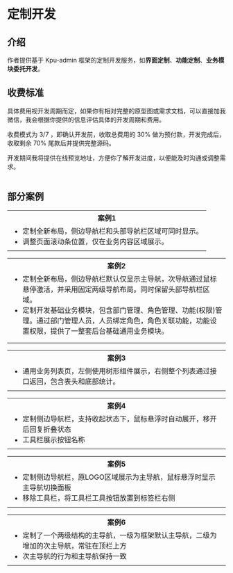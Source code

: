 <script setup>
import { withBase } from 'vitepress'
</script>

# 定制开发

## 介绍

作者提供基于 Kpu-admin 框架的定制开发服务，如**界面定制**、**功能定制**、**业务模块委托开发**。

## 收费标准

具体费用视开发周期而定，如果你有相对完整的原型图或需求文档，可以直接加我微信，我会根据你提供的信息评估具体的开发周期和费用。

收费模式为 3/7 ，即确认开发前，收取总费用的 30% 做为预付款，开发完成后，收取剩余 70% 尾款后并提供完整源码。

开发期间我将提供在线预览地址，方便你了解开发进度，以便能及时沟通或调整需求。

<p align="center"><img :src="withBase('/friend-wechat.png')" width="300" /></p>

## 部分案例

<table>
  <tbody>
    <tr>
      <th>案例1</th>
    </tr>
    <tr>
      <td>
        <ul style="margin: 0;">
          <li>定制全新布局，侧边导航栏和头部导航栏区域可同时显示。</li>
          <li>调整页面滚动条位置，仅在业务内容区域展示。</li>
        </ul>
      </td>
    </tr>
    <tr>
      <td><ZoomImg src="/customize-project1-1.png" /></td>
    </tr>
  </tbody>
</table>

<table>
  <tbody>
    <tr>
      <th colspan="3">案例2</th>
    </tr>
    <tr>
      <td colspan="3">
        <ul style="margin: 0;">
          <li>定制全新布局，侧边导航栏默认仅显示主导航，次导航通过鼠标悬停激活，并采用固定两级导航布局。同时保留头部导航栏区域。</li>
          <li>定制开发基础业务模块，包含部门管理、角色管理、功能(权限)管理。通过部门管理人员，人员绑定角色，角色关联功能，功能设置权限，提供了一整套后台基础通用业务模块。</li>
        </ul>
      </td>
    </tr>
    <tr>
      <td><ZoomImg src="/customize-project2-1.png" /></td>
      <td><ZoomImg src="/customize-project2-2.png" /></td>
      <td><ZoomImg src="/customize-project2-3.png" /></td>
    </tr>
    <tr>
      <td><ZoomImg src="/customize-project2-4.png" /></td>
      <td><ZoomImg src="/customize-project2-5.png" /></td>
      <td></td>
    </tr>
  </tbody>
</table>

<table>
  <tbody>
    <tr>
      <th>案例3</th>
    </tr>
    <tr>
      <td>
        <ul style="margin: 0;">
          <li>通用业务列表页，左侧使用树形组件展示，右侧整个列表通过接口返回，包含表头和底部统计。</li>
        </ul>
      </td>
    </tr>
    <tr>
      <td><ZoomImg src="/customize-project3-1.png" /></td>
    </tr>
  </tbody>
</table>

<table>
  <tbody>
    <tr>
      <th>案例4</th>
    </tr>
    <tr>
      <td>
        <ul style="margin: 0;">
          <li>定制侧边导航栏，支持收起状态下，鼠标悬浮时自动展开，移开后回复折叠状态</li>
          <li>工具栏展示按钮名称</li>
        </ul>
      </td>
    </tr>
    <tr>
      <td><ZoomImg src="/customize-project4.gif" /></td>
    </tr>
  </tbody>
</table>

<table>
  <tbody>
    <tr>
      <th colspan="2">案例5</th>
    </tr>
    <tr>
      <td colspan="2">
        <ul style="margin: 0;">
          <li>定制侧边导航栏，原LOGO区域展示为主导航，鼠标悬浮时显示主导航切换面板</li>
          <li>移除工具栏，将工具栏工具按钮放置到标签栏右侧</li>
        </ul>
      </td>
    </tr>
    <tr>
      <td><ZoomImg src="/customize-project5-1.png" /></td>
      <td><ZoomImg src="/customize-project5-2.png" /></td>
    </tr>
  </tbody>
</table>

<table>
  <tbody>
    <tr>
      <th colspan="2">案例6</th>
    </tr>
    <tr>
      <td colspan="2">
        <ul style="margin: 0;">
          <li>定制了一个两级结构的主导航，一级为框架默认主导航，二级为增加的次主导航，常驻在顶栏上方</li>
          <li>次主导航的行为和主导航保持一致</li>
        </ul>
      </td>
    </tr>
    <tr>
      <td><ZoomImg src="/customize-project6.gif" /></td>
    </tr>
  </tbody>
</table>
